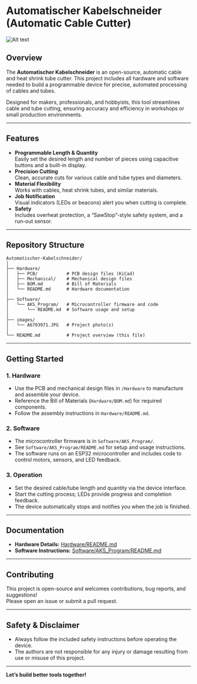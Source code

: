 # Automatischer Kabelschneider (Automatic Cable Cutter)

![Alt text](https://github.com/Huruvarshan/Automatischer-Kabelschneider/blob/main/Images/A6703971.JPG "a title")

## Overview

The **Automatischer Kabelschneider** is an open-source, automatic cable and heat shrink tube cutter. This project includes all hardware and software needed to build a programmable device for precise, automated processing of cables and tubes.

Designed for makers, professionals, and hobbyists, this tool streamlines cable and tube cutting, ensuring accuracy and efficiency in workshops or small production environments.

---

## Features

- **Programmable Length & Quantity**  
  Easily set the desired length and number of pieces using capacitive buttons and a built-in display.
- **Precision Cutting**  
  Clean, accurate cuts for various cable and tube types and diameters.
- **Material Flexibility**  
  Works with cables, heat shrink tubes, and similar materials.
- **Job Notification**  
  Visual indicators (LEDs or beacons) alert you when cutting is complete.
- **Safety**  
  Includes overheat protection, a “SawStop”-style safety system, and a run-out sensor.

---

## Repository Structure

```
Automatischer-Kabelschneider/
│
├── Hardware/
│   ├── PCB/           # PCB design files (KiCad)
│   ├── Mechanical/    # Mechanical design files
│   ├── BOM.md         # Bill of Materials
│   └── README.md      # Hardware documentation
│
├── Software/
│   └── AKS_Program/   # Microcontroller firmware and code
│       └── README.md  # Software usage and setup
│
├── images/
│   └── A6703971.JPG   # Project photo(s)
│
└── README.md          # Project overview (this file)
```

---

## Getting Started

### 1. Hardware

- Use the PCB and mechanical design files in `/Hardware` to manufacture and assemble your device.
- Reference the Bill of Materials (`Hardware/BOM.md`) for required components.
- Follow the assembly instructions in `Hardware/README.md`.

### 2. Software

- The microcontroller firmware is in `Software/AKS_Program/`.
- See `Software/AKS_Program/README.md` for setup and usage instructions.
- The software runs on an ESP32 microcontroller and includes code to control motors, sensors, and LED feedback.

### 3. Operation

- Set the desired cable/tube length and quantity via the device interface.
- Start the cutting process; LEDs provide progress and completion feedback.
- The device automatically stops and notifies you when the job is finished.

---

## Documentation

- **Hardware Details:** [Hardware/README.md](Hardware/README.md)
- **Software Instructions:** [Software/AKS_Program/README.md](Software/AKS_Program/README.md)

---

## Contributing

This project is open-source and welcomes contributions, bug reports, and suggestions!  
Please open an issue or submit a pull request.

---

## Safety & Disclaimer

- Always follow the included safety instructions before operating the device.
- The authors are not responsible for any injury or damage resulting from use or misuse of this project.

---

**Let’s build better tools together!**
